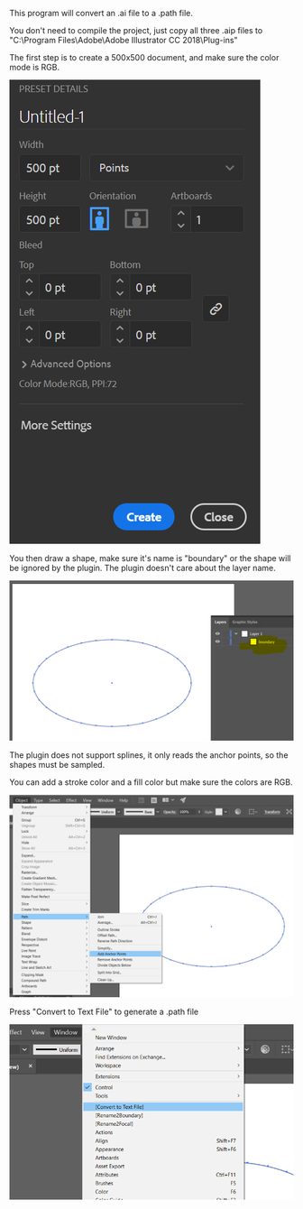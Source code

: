 This program will convert an .ai file to a .path file.


You don't need to compile the project, just copy all three .aip files to 
"C:\Program Files\Adobe\Adobe Illustrator CC 2018\Plug-ins"


The first step is to create a 500x500 document, and make sure the color mode is RGB.

![Screenshot 0](https://github.com/azer89/IllustratorPathConverter/blob/master/screenshot0.PNG)

You then draw a shape, make sure it's name is "boundary" or the shape will be ignored by the plugin.
The plugin doesn't care about the layer name.

![Screenshot 1](https://github.com/azer89/IllustratorPathConverter/blob/master/screenshot1.PNG)

The plugin does not support splines, it only reads the anchor points, so the shapes must be sampled.

You can add a stroke color and a fill color but make sure the colors are RGB.

![Screenshot 2](https://github.com/azer89/IllustratorPathConverter/blob/master/screenshot2.png)

Press "Convert to Text File" to generate a .path file

![Screenshot 3](https://github.com/azer89/IllustratorPathConverter/blob/master/screenshot3.png)
